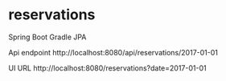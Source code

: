 # reservations
Spring Boot Gradle JPA

Api endpoint
http://localhost:8080/api/reservations/2017-01-01

UI URL
http://localhost:8080/reservations?date=2017-01-01
